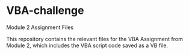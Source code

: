 # VBA-challenge
Module 2 Assignment Files

This repository contains the relevant files for the VBA Assignment from Module 2, which includes the VBA script code saved as a VB file. 
